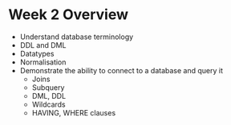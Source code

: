 # Week 2 Overview 

  -  Understand database  terminology
  - DDL and DML
  - Datatypes
  - Normalisation
  - Demonstrate the ability to connect to a database and query it
    - Joins
    - Subquery
    - DML, DDL
    - Wildcards
    - HAVING, WHERE clauses
    
  
